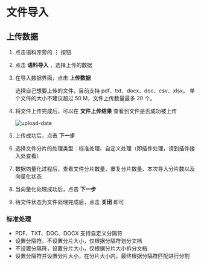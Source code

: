 # 文件导入

## 上传数据

1. 点击语料库旁的 **⋮** 按钮

2. 点击 **语料导入** ，选择上传的数据

3. 在导入数据界面，点击 **上传数据**

    选择自己想要上传的文件，目前支持 pdf、txt、docx、doc、csv、xlsx。
    单个文件的大小不建议超过 50 M，文件上传数量最多 20 个。

4. 将文件上传完成后，可以在 **文件上传结果** 查看到文件是否成功被上传

    ![upload-date](./images/upload-date.png)

5. 上传成功后，点击 **下一步**

6. 选择文件分片的处理类型：标准处理、自定义处理（即插件处理，请到插件接入处查看）

7. 数据向量化过程后，查看文件分片数量、重复分片数量、本次导入分片数以及向量化状态

8. 当向量化处理成功后，点击 **下一步**

9. 待文件状态为文件处理完成后，点击 **关闭** 即可

### 标准处理

- PDF、TXT、DOC、DOCX 支持自定义分隔符
- 设置分隔符，不设置分片大小，仅根据分隔符划分文档
- 不设置分隔符，设置分片大小，仅根据分片大小拆分文档
- 设置分隔符并设置分片大小，在分片大小内，最终根据分隔符匹配进行分割
